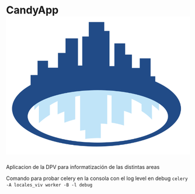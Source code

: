 # CandyApp ![Candy App Logo](./static/dpv_base/images/logo.svg?raw=true&v=5&s=50)

Aplicacion de la DPV para informatización de las distintas areas

Comando para probar celery en la consola con el log level en debug
`celery -A locales_viv worker -B -l debug`
